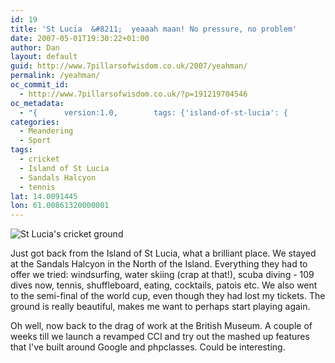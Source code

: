 ```yaml
---
id: 19
title: 'St Lucia  &#8211;  yeaaah maan! No pressure, no problem'
date: 2007-05-01T19:30:22+01:00
author: Dan
layout: default
guid: http://www.7pillarsofwisdom.co.uk/2007/yeahman/
permalink: /yeahman/
oc_commit_id:
  - http://www.7pillarsofwisdom.co.uk/?p=191219704546
oc_metadata:
  - "{		version:1.0,		tags: {'island-of-st-lucia': {			text:'Island of St Lucia',			slug:'island-of-st-lucia',			source:{			url:'http://d.opencalais.com/genericHasher-1/2941c258-54b8-3ded-8723-eba9d1621281',			type:{			url:'http://s.opencalais.com/1/type/em/e/NaturalFeature',			iconURL:'',			name:'NaturalFeature'		},			name:'Island of St Lucia',			nInstances:1		},			bucketName:'current'		},'cricket': {			text:'cricket',			slug:'cricket',			source:{			url:'http://d.opencalais.com/genericHasher-1/fdbd2367-47da-3270-880b-30680b47923a',			type:{			url:'http://s.opencalais.com/1/type/em/e/SportsGame',			iconURL:'',			name:'SportsGame'		},			name:'cricket',			nInstances:1		},			bucketName:'current'		},'sandals-halcyon': {			text:'Sandals Halcyon',			slug:'sandals-halcyon',			source:{			url:'http://d.opencalais.com/genericHasher-1/ec29318a-feda-3ab7-8d81-9565161ea1fe',			type:{			url:'http://s.opencalais.com/1/type/em/e/Facility',			iconURL:'',			name:'Facility'		},			name:'Sandals Halcyon',			nInstances:1		},			bucketName:'current'		},'tennis': {			text:'tennis',			slug:'tennis',			source:{			url:'http://d.opencalais.com/genericHasher-1/ce4f7ca7-1701-316c-84f4-4a0bc0136fed',			type:{			url:'http://s.opencalais.com/1/type/em/e/SportsGame',			iconURL:'',			name:'SportsGame'		},			name:'tennis',			nInstances:1		},			bucketName:'current'		}}	}"
categories:
  - Meandering
  - Sport
tags:
  - cricket
  - Island of St Lucia
  - Sandals Halcyon
  - tennis
lat: 14.0091445
lon: 61.00861320000001
---
```

  <img aria-describedby="caption-attachment-21" class="size-medium img-fluid 21 " title="St Lucia's cricket ground" src="http://35.176.43.170/images/2008/08/img00068-300x240.jpg" alt="St Lucia's cricket ground" class="img-fluid rounded" srcset="/images/2008/08/img00068-300x240.jpg 300w, /images/2008/08/img00068-768x614.jpg 768w, /images/2008/08/img00068-1024x819.jpg 1024w, /images/2008/08/img00068.jpg 1280w" sizes="(max-width: 300px) 100vw, 300px" />

Just got back from the Island of St Lucia, what a brilliant place. We stayed at the Sandals Halcyon in the North of the Island. Everything they had to offer we tried: windsurfing, water skiing (crap at that!), scuba diving - 109 dives now, tennis, shuffleboard, eating, cocktails, patois etc. We also went to the semi-final of the world cup, even though they had lost my tickets. The ground is really beautiful, makes me want to perhaps start playing again.

Oh well, now back to the drag of work at the British Museum. A couple of weeks till we launch a revamped CCI and try out the mashed up features that I've built around Google and phpclasses. Could be interesting.
